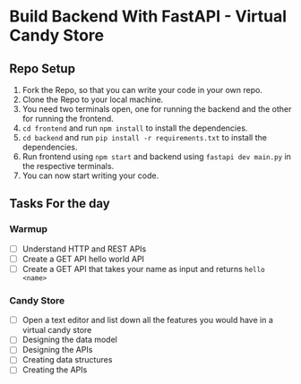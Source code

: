 # Build Backend With FastAPI - Virtual Candy Store

## Repo Setup

1. Fork the Repo, so that you can write your code in your own repo.
2. Clone the Repo to your local machine.
3. You need two terminals open, one for running the backend and the other for running the frontend.
4. `cd frontend` and run `npm install` to install the dependencies.
5. `cd backend` and run `pip install -r requirements.txt` to install the dependencies.
6. Run frontend using `npm start` and backend using `fastapi dev main.py` in the respective terminals.
7. You can now start writing your code.

## Tasks For the day

### Warmup

- [ ] Understand HTTP and REST APIs
- [ ] Create a GET API hello world API
- [ ] Create a GET API that takes your name as input and returns `hello <name>`

### Candy Store

- [ ] Open a text editor and list down all the features you would have in a virtual candy store
- [ ] Designing the data model
- [ ] Designing the APIs
- [ ] Creating data structures
- [ ] Creating the APIs
